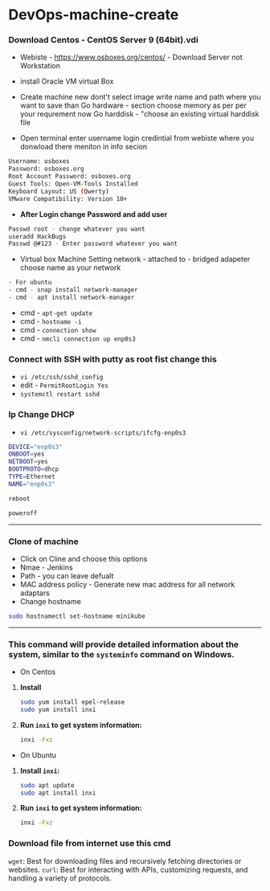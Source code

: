 # DevOps-machine-create

### Download Centos - CentOS Server 9 (64bit).vdi
 - Webiste - https://www.osboxes.org/centos/ - Download Server not Workstation
 - install Oracle VM virtual Box
 - Create machine new dont't select image write name and path where you want to save than
   Go hardware - section choose memory as per per your requrement now Go harddisk - "choose an existing virtual harddisk file

- Open terminal enter username login credintial from webiste where you donwload there meniton in info secion
```sh
Username: osboxes
Password: osboxes.org
Root Account Password: osboxes.org
Guest Tools: Open-VM-Tools Installed
Keyboard Layout: US (Qwerty)
VMware Compatibility: Version 10+
```

- **After Login change Password and add user**
```sh
Passwd root - change whatever you want
useradd HackBugs
Passwd @#123 - Enter password whatever you want
```

- Virtual box Machine Setting network - attached to - bridged adapeter choose name as your network
```sh
- For ubuntu
- cmd - snap install network-manager
- cmd - apt install network-manager 
```  
- cmd - ```apt-get update```
- cmd - ```hostname -i```
- cmd - ```connection show ```
- cmd - ```nmcli connection up enp0s3 ```

### Connect with SSH with putty as root fist change this
- ```vi /etc/ssh/sshd_config```
- edit - ```PermitRootLogin Yes```
- ```systemctl restart sshd```

### Ip Change DHCP
- ```vi /etc/sysconfig/network-scripts/ifcfg-enp0s3```
```sh
DEVICE="enp0s3"
ONBOOT=yes
NETBOOT=yes
BOOTPROTO=dhcp
TYPE=Ethernet
NAME="enp0s3"
```
```sh
reboot
```
```sh
poweroff
```
__________________________________________________________________________

### Clone of machine
 - Click on Cline and choose this options
 - Nmae - Jenkins
 - Path - you can leave defualt
 - MAC address policy - Generate new mac address for all network adaptars
 - Change hostname
```sh
sudo hostnamectl set-hostname minikube
```
__________________________________________________________________________

### This command will provide detailed information about the system, similar to the `systeminfo` command on Windows.

- On Centos
1. **Install**
   ```bash
   sudo yum install epel-release
   sudo yum install inxi
   ```

2. **Run `inxi` to get system information:**
   ```bash
   inxi -Fxz
   ```
  
- On Ubuntu
1. **Install `inxi`:**
   ```bash
   sudo apt update
   sudo apt install inxi
   ```

2. **Run `inxi` to get system information:**
   ```bash
   inxi -Fxz
   ```

 ### Download file from internet use this cmd
 `wget`: Best for downloading files and recursively fetching directories or websites.
 `curl`: Best for interacting with APIs, customizing requests, and handling a variety of protocols.
